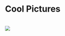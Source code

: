 <html>
 <Body>
 <h1>Cool Pictures<h1>
 <img src="http://i.ytimg.com/vi/ReF6iQ7M5_A/maxresdefault.jpg">
 
 </Body



</html
